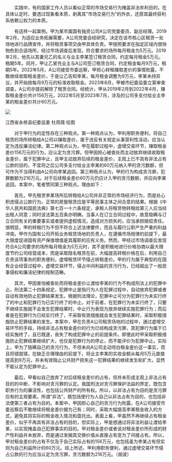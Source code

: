 　　实践中，有的国家工作人员以看似正常的市场交易行为掩盖非法牟利目的，在具体认定时，要透过现象看本质，剥离其“市场交易行为”的外衣，还原其最终获利系依赖公权力的本质。

　　有这样一起案例。甲为某市属国有独资公司A公司党委委员、副总经理。2019年2月，为适应业务拓展需要，A公司党委会经研究，决定在该市核心区租赁一处场地进行品牌宣传，并将租赁事项交由甲具体负责。甲按照要求在指定区域内很快物色到合适场所，经过市场调查后发现，符合要求的场所每月租金为5万元。2019年2月，他先以其妻兄乙的名义与业主李某签订租赁合同，约定每月租金5万元，租期5年。同月，甲让乙冒充业主与A公司签订租赁合同，约定租金每月9万元，租期5年。2022年5月，A公司接受市委巡察，甲担心转租赚取差价的事情败露，不敢继续收取租金差价，于是让乙告知李某，每月租金调整为9万元，李某未持异议，并开始按每月9万元的标准收取租金。2023年8月，甲被市纪委监委立案审查调查，A公司亦提前解除了租赁合同。经统计，甲从2019年2月到2022年4月，赚取租金差价共计156万元，2022年5月至2023年7月，涉及的公司多支付给业主李某的租金差价共计60万元。

![](https://www.ccdi.gov.cn/hdjln/ywtt/202410/W020241129349169803360.jpeg)

江西省永修县纪委监委 杜雨薇 绘图

　　对于甲行为的定性存在三种观点。第一种观点认为，甲利用职务便利，将自己租赁的场所转租给A公司以赚取差价，属于违反有关规定从事营利性活动，应当认定为违反廉洁纪律。第二种观点认为，甲在履职过程中，虚增交易环节，赚取租金差价156万元的行为，应认定为贪污罪。但甲因担心被查处而主动放弃继续收取租金差价，属于犯罪中止，且甲主动放弃后续的租金差价，主观上已不具有非法占有公款的目的，不宜将之后公司多支付给业主李某的60万元纳入甲的贪污数额，但可作为不当得利由A公司向李某追回。第三种观点认为，甲的行为构成贪污罪，犯罪数额为216万元。对于后续租金差价60万元仍应计入甲的贪污数额，并应向李某追回。本案中，笔者赞同第三种观点。理由如下：

　　首先，甲先租赁李某场所后转租给A公司并非正常的市场经济行为，而是处心积虑侵占公款行为。正常的房屋租赁应是平等民事主体之间合意的结果。根据《中华人民共和国民法典》第七百一十六条规定，承租人将租赁物转租给第三人应当经出租人同意；同时该法第五百条亦明确，当事人在订立合同过程中，故意隐瞒与订立合同有关的重要事实或者提供虚假情况，造成对方损失的，应当承担赔偿责任。很明显，甲的转租行为不但不符合上述法律要件，而且与履行公职产生严重的利益冲突。甲作为国有公司开拓业务租赁场地的负责人，在遵循市场规律的前提下，最大限度促进国有资产保值增值是其履职的应有义务。然而，甲经过市场调查后发现符合A公司要求的场所每月租金为5万元时，其不是积极地进行价格协商以最大限度节约公司经营成本，而是采取隐名租赁在前，大幅提高转租价格在后，利用自己负责该项事务的职务便利，虚增租赁环节侵占转租差价。甲的行为属于典型的在国有企业经营过程中，虚增交易环节，侵占中间利益的贪污行为，已经超出了一般民事侵权和廉洁纪律的规制范畴。

　　其次，甲因害怕被查处而将租金差价让渡给李某的行为不构成刑法上的犯罪中止。刑法第二十四条规定，犯罪中止是指行为人在犯罪过程中，自动放弃犯罪或者自动有效地防止犯罪结果发生。根据刑法理论，犯罪中止可分为犯罪行为未实行终了的中止和犯罪行为已实行终了的中止。对于前者，在犯罪行为未实行终了，只要不继续实施就不会发生犯罪结果时，中止行为表现为放弃继续实施犯罪行为；而后者是在犯罪行为已经实行终了，不采取有效措施就会发生犯罪结果时，采取积极措施防止犯罪结果的发生。本案中，甲在负责A公司租赁场地的过程中，通过虚增交易环节的手段，持续非法占有租金差价的行为已经构成贪污罪，其犯罪行为属于已经实施终了，且已既遂，丧失了构成犯罪中止的前提条件。即便此时甲采取积极措施防止犯罪结果继续扩大，也仅是犯罪行为的停止，而不能评价为犯罪中止。实际上，甲为了隐瞒自己的贪污行为，不但未向A公司主动坦白租金差价这一事实，而且将错就错，在缺乏合理理由的前提下，将业主李某的实收金额从每月5万元直接提高到9万元，并未有效阻止公共财产损失这一犯罪结果的继续发生和扩大，显然不能认定为犯罪中止。

　　最后，甲看似自己放弃了对后续租金差价的占有，但并未形成主观上非法占有目的的中断，不影响对贪污罪的认定。我国刑法对贪污罪保护法益的界定，既包含职务行为的廉洁性，也包括公共财产的所有权。所以，以非法占有为目的是贪污罪应有的主观要素。所谓“非法”，既包括使行为人自己以非法占有为目的，也包括非法使第三者占有为目的。本案中，甲因担心自己的贪污行为败露，在A公司接受市委巡察后不敢继续将租金差价据为己有；同时，采取大幅提高李某租金收入的方式，避免其将实际的租金收入情况和盘托出。表面上看，甲虽然不再继续占有租金差价，似乎不再具有非法占有的目的，但实际上，甲是想通过将非法利益让渡给李某，以实现掩盖自己犯罪事实的目的。甲对租金差价或者说对租金差价所形成的财产性利益并未放弃，而是通过发掘其交换价值从直接占有变为了间接占有。所以，甲对租金差价的占有不仅及于自己实际占有的156万元，也包括虽为李某占有但实则为自己利益所计的60万元。综上所述，甲利用职务便利，通过虚增交易环节侵占公款的行为应当认定为贪污罪，贪污数额为216万元。（胡波）